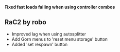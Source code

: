 **Fixed fast loads failing when using controller combos**

## RaC2 by robo
* Improved lag when using autosplitter
* Add Gorn menus to 'reset menu storage' button 
* Added 'set respawn' button